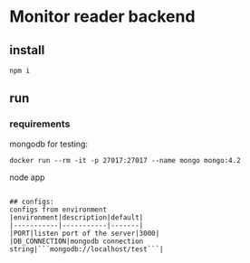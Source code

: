 # Monitor reader backend

## install
```shell
npm i
```
## run
### requirements
mongodb
for testing: 
```console
docker run --rm -it -p 27017:27017 --name mongo mongo:4.2
```
node app
```

## configs:
configs from environment
|environment|description|default|
|-----------|-----------|-------|
|PORT|listen port of the server|3000|
|DB_CONNECTION|mongodb connection string|```mongodb://localhost/test```|



